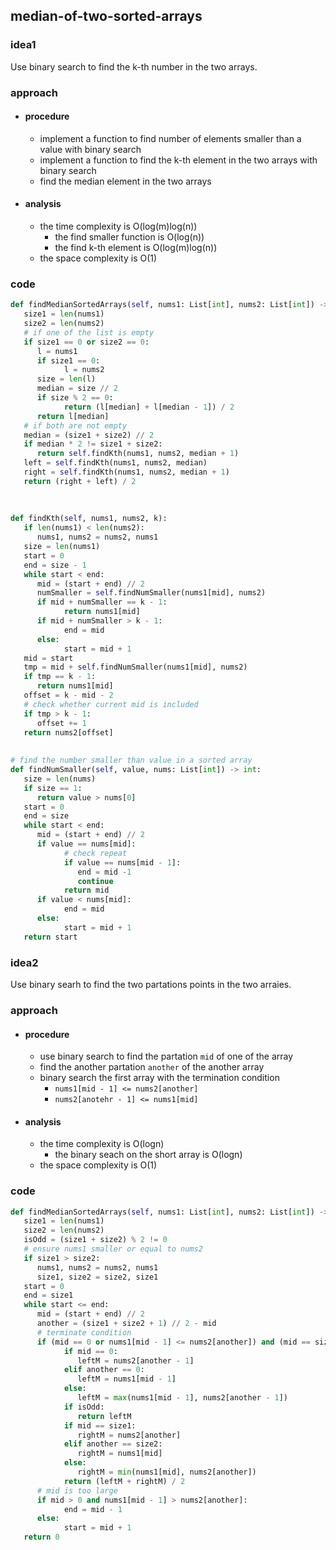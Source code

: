 ## median-of-two-sorted-arrays
### idea1
Use binary search to find the k-th number in the two arrays.

### approach
* #### procedure
  * implement a function to find number of elements smaller than a value with binary search
  * implement a function to find the k-th element in the two arrays with binary search
  * find the median element in the two arrays

* #### analysis
  * the time complexity is O(log(m)log(n))
    * the find smaller function is O(log(n))
    * the find k-th element is O(log(m)log(n))
  * the space complexity is O(1)

### code
``` python
def findMedianSortedArrays(self, nums1: List[int], nums2: List[int]) -> float:
   size1 = len(nums1)
   size2 = len(nums2)
   # if one of the list is empty
   if size1 == 0 or size2 == 0:
      l = nums1
      if size1 == 0:
            l = nums2
      size = len(l)
      median = size // 2
      if size % 2 == 0:
            return (l[median] + l[median - 1]) / 2
      return l[median]
   # if both are not empty
   median = (size1 + size2) // 2
   if median * 2 != size1 + size2:
      return self.findKth(nums1, nums2, median + 1)
   left = self.findKth(nums1, nums2, median)
   right = self.findKth(nums1, nums2, median + 1)
   return (right + left) / 2
   
      
      
def findKth(self, nums1, nums2, k):
   if len(nums1) < len(nums2):
      nums1, nums2 = nums2, nums1
   size = len(nums1)
   start = 0
   end = size - 1
   while start < end:
      mid = (start + end) // 2
      numSmaller = self.findNumSmaller(nums1[mid], nums2)
      if mid + numSmaller == k - 1:
            return nums1[mid]
      if mid + numSmaller > k - 1:
            end = mid
      else:
            start = mid + 1
   mid = start
   tmp = mid + self.findNumSmaller(nums1[mid], nums2)
   if tmp == k - 1:
      return nums1[mid]
   offset = k - mid - 2
   # check whether current mid is included
   if tmp > k - 1:
      offset += 1
   return nums2[offset]
   
   
# find the number smaller than value in a sorted array
def findNumSmaller(self, value, nums: List[int]) -> int:
   size = len(nums)
   if size == 1:
      return value > nums[0]
   start = 0
   end = size
   while start < end:
      mid = (start + end) // 2
      if value == nums[mid]:
            # check repeat
            if value == nums[mid - 1]:
               end = mid -1
               continue
            return mid
      if value < nums[mid]:
            end = mid
      else:
            start = mid + 1
   return start
```

### idea2
Use binary searh to find the two partations points in the two arraies.

### approach
* #### procedure
  * use binary search to find the partation `mid` of one of the array
  * find the another partation `another` of the another array
  * binary search the first array with the termination condition 
    * `nums1[mid - 1] <= nums2[another]`
    * `nums2[anotehr - 1] <= nums1[mid]`
  
* #### analysis
  * the time complexity is O(logn)
    * the binary seach on the short array is O(logn)
  * the space complexity is O(1)

### code
```python
def findMedianSortedArrays(self, nums1: List[int], nums2: List[int]) -> float:
   size1 = len(nums1)
   size2 = len(nums2)
   isOdd = (size1 + size2) % 2 != 0
   # ensure nums1 smaller or equal to nums2
   if size1 > size2:
      nums1, nums2 = nums2, nums1
      size1, size2 = size2, size1
   start = 0
   end = size1
   while start <= end:
      mid = (start + end) // 2
      another = (size1 + size2 + 1) // 2 - mid
      # terminate condition
      if (mid == 0 or nums1[mid - 1] <= nums2[another]) and (mid == size1 or nums1[mid] >= nums2[another - 1]):
            if mid == 0:
               leftM = nums2[another - 1]
            elif another == 0:
               leftM = nums1[mid - 1]
            else:
               leftM = max(nums1[mid - 1], nums2[another - 1])
            if isOdd:
               return leftM
            if mid == size1:
               rightM = nums2[another]
            elif another == size2:
               rightM = nums1[mid]
            else:
               rightM = min(nums1[mid], nums2[another])
            return (leftM + rightM) / 2
      # mid is too large
      if mid > 0 and nums1[mid - 1] > nums2[another]:
            end = mid - 1
      else:
            start = mid + 1
   return 0
```

